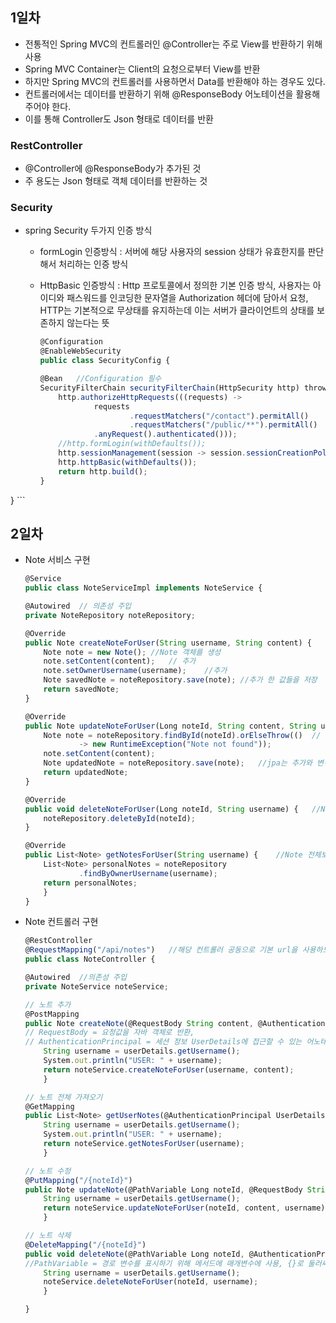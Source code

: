 ## 1일차
- 전통적인 Spring MVC의 컨트롤러인 @Controller는 주로 View를 반환하기 위해 사용
- Spring MVC Container는 Client의 요청으로부터 View를 반환
- 하지만 Spring MVC의 컨트롤러를 사용하면서 Data를 반환해야 하는 경우도 있다.
- 컨트롤러에서는 데이터를 반환하기 위해 @ResponseBody 어노테이션을 활용해주어야 한다.
- 이를 통해 Controller도 Json 형태로 데이터를 반환

### RestController
- @Controller에 @ResponseBody가 추가된 것
- 주 용도는 Json 형태로 객체 데이터를 반환하는 것

###  Security
- spring Security 두가지 인증 방식
  - formLogin 인증방식 : 서버에 해당 사용자의 session 상태가 유효한지를 판단해서 처리하는 인증 방식
  - HttpBasic 인증방식 : Http 프로토콜에서 정의한 기본 인증 방식, 사용자는 아이디와 패스워드를 인코딩한 문자열을 Authorization 헤더에 담아서 요청, HTTP는 기본적으로 무상태를 유지하는데 이는 서버가 클라이언트의 상태를 보존하지 않는다는 뜻
   
    ```javascript
    @Configuration
    @EnableWebSecurity
    public class SecurityConfig {

    @Bean   //Configuration 필수
    SecurityFilterChain securityFilterChain(HttpSecurity http) throws Exception {
        http.authorizeHttpRequests(((requests) ->
                requests
                        .requestMatchers("/contact").permitAll()
                        .requestMatchers("/public/**").permitAll()
                .anyRequest().authenticated()));
        //http.formLogin(withDefaults());
        http.sessionManagement(session -> session.sessionCreationPolicy(SessionCreationPolicy.STATELESS));
        http.httpBasic(withDefaults());
        return http.build();
    }
}
    ```

## 2일차
- Note 서비스 구현

    ```javascript
    @Service
    public class NoteServiceImpl implements NoteService {

    @Autowired  // 의존성 주입
    private NoteRepository noteRepository;
    
    @Override   
    public Note createNoteForUser(String username, String content) {    //Note 추가
        Note note = new Note(); //Note 객체를 생성
        note.setContent(content);   // 추가
        note.setOwnerUsername(username);    //추가
        Note savedNote = noteRepository.save(note); //추가 한 값들을 저장
        return savedNote;
    }

    @Override
    public Note updateNoteForUser(Long noteId, String content, String username) {   //Note 수정(userID값을 가져와 수정)
        Note note = noteRepository.findById(noteId).orElseThrow(()  // 1일차에 작성한 해당 id값이 존재하지 않으면 오류 발생
                -> new RuntimeException("Note not found"));
        note.setContent(content);
        Note updatedNote = noteRepository.save(note);   //jpa는 추가와 변경 모두 save()를 사용
        return updatedNote;
    }

    @Override
    public void deleteNoteForUser(Long noteId, String username) {   //Note 삭제(userID값을 가져와 삭제)
        noteRepository.deleteById(noteId);
    }

    @Override
    public List<Note> getNotesForUser(String username) {    //Note 전체보기(username을 통하여 List 반환)
        List<Note> personalNotes = noteRepository
                .findByOwnerUsername(username);
        return personalNotes;
        }
    }
    ```
  
- Note 컨트롤러 구현

    ```javascript
    @RestController
    @RequestMapping("/api/notes")   //해당 컨트롤러 공동으로 기본 url을 사용하도록 설정
    public class NoteController {

    @Autowired  //의존성 주입
    private NoteService noteService;

    // 노트 추가
    @PostMapping
    public Note createNote(@RequestBody String content, @AuthenticationPrincipal UserDetails userDetails) {
    // RequestBody = 요청값을 자바 객체로 반환, 
    // AuthenticationPrincipal = 세션 정보 UserDetails에 접근할 수 있는 어노테이션 (로그인 세션 정보가 필요한 컨트롤러에서 정보를 받아서 사용)
        String username = userDetails.getUsername();
        System.out.println("USER: " + username);
        return noteService.createNoteForUser(username, content);
        }

    // 노트 전체 가져오기
    @GetMapping
    public List<Note> getUserNotes(@AuthenticationPrincipal UserDetails userDetails) {
        String username = userDetails.getUsername();
        System.out.println("USER: " + username);
        return noteService.getNotesForUser(username);
        }

    // 노트 수정
    @PutMapping("/{noteId}")
    public Note updateNote(@PathVariable Long noteId, @RequestBody String content, @AuthenticationPrincipal UserDetails userDetails) {
        String username = userDetails.getUsername();
        return noteService.updateNoteForUser(noteId, content, username);
        }

    // 노트 삭제
    @DeleteMapping("/{noteId}")
    public void deleteNote(@PathVariable Long noteId, @AuthenticationPrincipal UserDetails userDetails) {
    //PathVariable = 경로 변수를 표시하기 위해 메서드에 매개변수에 사용, {}로 둘러싸인 값
        String username = userDetails.getUsername();
        noteService.deleteNoteForUser(noteId, username);
        }

    }
    ```